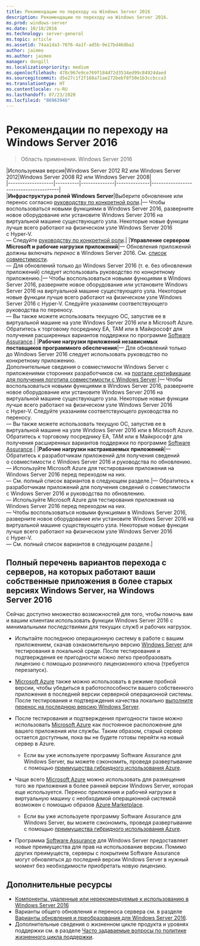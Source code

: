 ```yaml
---
title: Рекомендации по переходу на Windows Server 2016
description: Рекомендации по переходу на Windows Server 2016.
ms.prod: windows-server
ms.date: 10/18/2016
ms.technology: server-general
ms.topic: article
ms.assetid: 74aa1da3-7076-4a1f-ad5b-9e17bd46dba2
author: jaimeo
ms.author: jaimeo
manager: dongill
ms.localizationpriority: medium
ms.openlocfilehash: 478c967e9ce769f184d72d3534ed99c84924daed
ms.sourcegitcommit: d5e27c1f2f168a71ae272bebf8f50e1b3ccbcca3
ms.translationtype: HT
ms.contentlocale: ru-RU
ms.lasthandoff: 07/23/2020
ms.locfileid: "86963946"
---
```

# <a name="recommendations-for-moving-to-windows-server-2016"></a>Рекомендации по переходу на Windows Server 2016

>Область применения. Windows Server 2016


|Используемая версия|Windows Server 2012 R2 или Windows Server 2012|Windows Server 2008 R2 или Windows Server 2008|  
|-------------------|----------|--------------|--------------|---------------------------------------|  
|**Инфраструктура ролей Windows Server**|Выберите обновление или перенос согласно [руководству по конкретной роли](./migrate-roles-and-features.md).|— Чтобы воспользоваться новыми функциями в Windows Server 2016, разверните новое оборудование или установите Windows Server 2016 на виртуальной машине существующего узла. Некоторые новые функции лучше всего работают на физическом узле Windows Server 2016 с Hyper-V. <br>— Следуйте [руководству по конкретной роли](./migrate-roles-and-features.md).|
|**Управление сервером Microsoft и рабочие нагрузки приложений**|— Обновления приложений должны включать *перенос* в Windows Server 2016. См. [список совместимости](Server-Application-Compatibility.md). <br>— Для обновлений только до Windows Server 2016 (т. е. без обновления приложений) следует использовать руководство по конкретному приложению.|— Чтобы воспользоваться новыми функциями в Windows Server 2016, разверните новое оборудование или установите Windows Server 2016 на виртуальной машине существующего узла. Некоторые новые функции лучше всего работают на физическом узле Windows Server 2016 с Hyper-V. Следуйте указаниям соответствующего руководства по переносу. <br>— Вы также можете использовать текущую ОС, запустив ее в виртуальной машине на узле Windows Server 2016 или в Microsoft Azure. Обратитесь к торговому посреднику EA, TAM или в Майкрософт для получения расширенных вариантов поддержки по программе [Software Assurance](https://www.microsoft.com/Licensing/licensing-programs/software-assurance-default.aspx).|
|**Рабочие нагрузки приложений независимых поставщиков программного обеспечения**|— Для обновлений только до Windows Server 2016 следует использовать руководство по конкретному приложению. <br>Дополнительные сведения о совместимости Windows Server с приложениями сторонних разработчиков см. на [портале сертификации для получения логотипа совместимости с Windows Server](https://azure.microsoft.com/publish-your-app/).|— Чтобы воспользоваться новыми функциями в Windows Server 2016, разверните новое оборудование или установите Windows Server 2016 на виртуальной машине существующего узла. Некоторые новые функции лучше всего работают на физическом узле Windows Server 2016 с Hyper-V. Следуйте указаниям соответствующего руководства по переносу. <br>— Вы также можете использовать текущую ОС, запустив ее в виртуальной машине на узле Windows Server 2016 или в Microsoft Azure. Обратитесь к торговому посреднику EA, TAM или в Майкрософт для получения расширенных вариантов поддержки по программе [Software Assurance](https://www.microsoft.com/Licensing/licensing-programs/software-assurance-default.aspx).|
|**Рабочие нагрузки настраиваемых приложений**|— Обратитесь к разработчикам приложений для получения сведений о совместимости с Windows Server 2016 и руководства по обновлению. <br>— Используйте Microsoft Azure для тестирования приложения на Windows Server 2016 перед переходом на них. <br>— См. полный список вариантов в следующем разделе.|— Обратитесь к разработчикам приложений для получения сведений о совместимости с Windows Server 2016 и руководства по обновлению. <br>— Используйте Microsoft Azure для тестирования приложения на Windows Server 2016 перед переходом на них. <br>— Чтобы воспользоваться новыми функциями в Windows Server 2016, разверните новое оборудование или установите Windows Server 2016 на виртуальной машине существующего узла. Некоторые новые функции лучше всего работают на физическом узле Windows Server 2016 с Hyper-V. <br>— См. полный список вариантов в следующем разделе.|

## <a name="complete-options-for-moving-servers-running-custom-or-in-house-applications-on-older-versions-of-windows-server-to-windows-server-2016"></a>Полный перечень вариантов перехода с серверов, на которых работают ваши собственные приложения в более старых версиях Windows Server, на Windows Server 2016

Сейчас доступно множество возможностей для того, чтобы помочь вам и вашим клиентам использовать функции Windows Server 2016 с минимальными последствиями для текущих служб и рабочих нагрузок.

- Испытайте последнюю операционную систему в работе с вашим приложением, скачав ознакомительную версию [Windows Server](https://www.microsoft.com/evalcenter/evaluate-windows-server-2016) для тестирования в локальной среде. После тестирования и подтверждения ее пригодности можно легко преобразовать лицензию с помощью розничного лицензионного ключа (требуется перезапуск).

- [Microsoft Azure](https://azure.microsoft.com) также можно использовать в режиме пробной версии, чтобы убедиться в работоспособности вашего собственного приложения в последней версии серверной операционной системы. После тестирования и подтверждения качества локально [выполните перенос на последнюю версию Windows Server](./installation-and-upgrade.md#upgrade). 

- После тестирования и подтверждения пригодности такое можно использовать [Microsoft Azure](https://azure.microsoft.com) как постоянное расположение для вашего приложения или службы. Таким образом, старый сервер остается доступным, пока вы не будете готовы перейти на новый сервер в Azure.

    - Если вы уже используете программу Software Assurance для Windows Server, вы можете сэкономить, проведя развертывание с помощью [преимущества гибридного использования Azure](https://azure.microsoft.com/pricing/hybrid-use-benefit/). 

- Чаще всего [Microsoft Azure](https://azure.microsoft.com) можно использовать для размещения того же приложения в более ранней версии Windows Server, которая еще используется. Перенос приложения и рабочей нагрузки в виртуальную машину с необходимой операционной системой возможен с помощью образов [Azure Marketplace](https://azure.microsoft.com/marketplace/).

    - Если вы уже используете программу Software Assurance для Windows Server, вы можете сэкономить, проведя развертывание с помощью [преимущества гибридного использования Azure](https://azure.microsoft.com/pricing/hybrid-use-benefit/). 

- Программа [Software Assurance](https://www.microsoft.com/Licensing/licensing-programs/software-assurance-default.aspx) для Windows Server предоставляет новые преимущества для прав на использование версии. Помимо других преимуществ, серверы с покрытием Software Assurance могут обновляться до последней версии Windows Server в нужный момент без необходимости приобретать новую лицензию. 

## <a name="additional-resources"></a>Дополнительные ресурсы

- [Компоненты, удаленные или нерекомендуемые к использованию в Windows Server 2016](deprecated-features.md)
- Варианты общего обновления и переноса сервера см. в разделе [Варианты обновления и преобразования для Windows Server 2016](Supported-Upgrade-Paths.md).
- Дополнительные сведения о жизненном цикле продукта и уровнях поддержки см. в разделе [Часто задаваемые вопросы по политике жизненного цикла поддержки](https://support.microsoft.com/help/17140/support-lifecycle-policy-faq).
